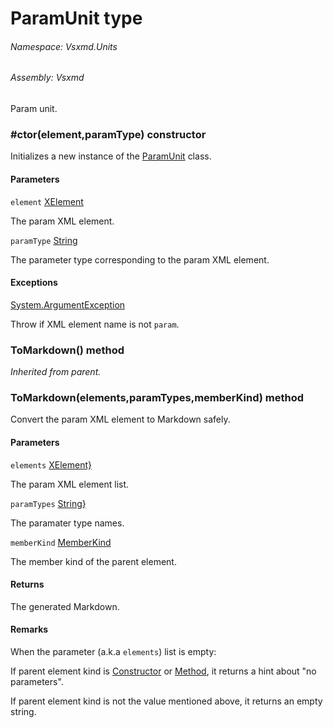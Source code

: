 <a name='T-Vsxmd-Units-ParamUnit'></a>
# ParamUnit type

###### Namespace:  Vsxmd.Units

###### Assembly:  Vsxmd

Param unit.

<a name='M-Vsxmd-Units-ParamUnit-#ctor-System-Xml-Linq-XElement,System-String-'></a>
### #ctor(element,paramType) constructor

Initializes a new instance of the [ParamUnit](/Vsxmd.Units/ParamUnit.md/#T-Vsxmd-Units-ParamUnit) class.

#### Parameters

`element`  [XElement](https://docs.microsoft.com/dotnet/api/System.Xml.Linq.XElement)  

The param XML element.

`paramType`  [String](https://docs.microsoft.com/dotnet/api/System.String)  

The parameter type corresponding to the param XML element.

#### Exceptions

[System.ArgumentException](https://docs.microsoft.com/dotnet/api/System.ArgumentException)  

Throw if XML element name is not `param`.

<a name='M-Vsxmd-Units-ParamUnit-ToMarkdown'></a>
### ToMarkdown() method

*Inherited from parent.*

<a name='M-Vsxmd-Units-ParamUnit-ToMarkdown-System-Collections-Generic-IEnumerable{System-Xml-Linq-XElement},System-Collections-Generic-IEnumerable{System-String},Vsxmd-Units-MemberKind-'></a>
### ToMarkdown(elements,paramTypes,memberKind) method

Convert the param XML element to Markdown safely.

#### Parameters

`elements`  [XElement}](https://docs.microsoft.com/dotnet/api/System.Collections.Generic.IEnumerable)  

The param XML element list.

`paramTypes`  [String}](https://docs.microsoft.com/dotnet/api/System.Collections.Generic.IEnumerable)  

The paramater type names.

`memberKind`  [MemberKind](/Vsxmd.Units/MemberKind.md/#T-Vsxmd-Units-MemberKind)  

The member kind of the parent element.

#### Returns





The generated Markdown.

#### Remarks

When the parameter (a.k.a `elements`) list is empty:

If parent element kind is [Constructor](/Vsxmd.Units/MemberKind.md/#F-Vsxmd-Units-MemberKind-Constructor) or [Method](/Vsxmd.Units/MemberKind.md/#F-Vsxmd-Units-MemberKind-Method), it returns a hint about "no parameters".

If parent element kind is not the value mentioned above, it returns an empty string.
